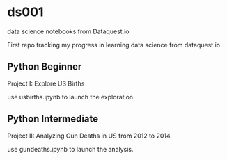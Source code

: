 # ds001
data science notebooks from Dataquest.io

First repo tracking my progress in learning data science from dataquest.io

## Python Beginner
Project I: Explore US Births 

use usbirths.ipynb to launch the exploration.

## Python Intermediate
Project II: Analyzing Gun Deaths in US from 2012 to 2014
  
use gundeaths.ipynb to launch the analysis.
